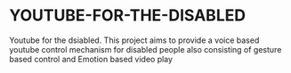 # YOUTUBE-FOR-THE-DISABLED
Youtube for the dsiabled. This project aims to provide a voice based youtube control mechanism for disabled people also consisting of gesture based control and Emotion based video play
